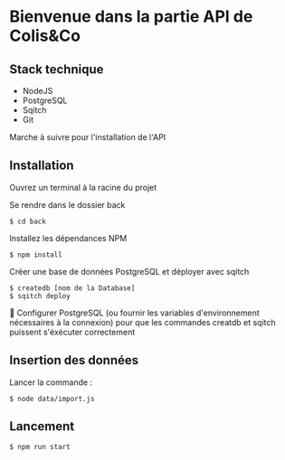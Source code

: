 # Bienvenue dans la partie API de Colis&Co

## Stack technique

* NodeJS
* PostgreSQL
* Sqitch
* Git

Marche à suivre pour l'installation de l'API

## Installation

Ouvrez un terminal à la racine du projet

Se rendre dans le dossier back
```
$ cd back 
```

Installez les dépendances NPM
```
$ npm install
```

Créer une base de données PostgreSQL et déployer avec sqitch
```
$ createdb [nom de la Database]
$ sqitch deploy
```
:triangular_flag_on_post: Configurer PostgreSQL (ou fournir les variables d'environnement nécessaires à la connexion) pour que les commandes creatdb et sqitch puissent s'éxécuter correctement

## Insertion des données

Lancer la commande :
```
$ node data/import.js
```

## Lancement

```
$ npm run start
```





